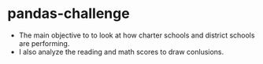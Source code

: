 # pandas-challenge

* The main objective to to look at how charter schools and district schools are performing. 
* I also analyze the reading and math scores to draw conlusions. 
